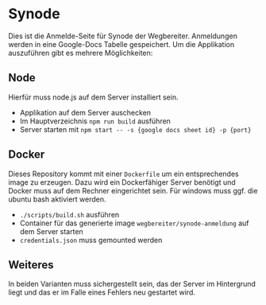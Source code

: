 # Synode 

Dies ist die Anmelde-Seite für Synode der Wegbereiter.
Anmeldungen werden in eine Google-Docs Tabelle gespeichert.
Um die Applikation auszuführen gibt es mehrere Möglichkeiten:

## Node

Hierfür muss node.js auf dem Server installiert sein.
- Applikation auf dem Server auschecken
- Im Hauptverzeichnis `npm run build` ausführen
- Server starten mit `npm start -- -s {google docs sheet id} -p {port}`

## Docker

Dieses Repository kommt mit einer `Dockerfile` um ein entsprechendes image zu erzeugen.
Dazu wird ein Dockerfähiger Server benötigt und Docker muss auf dem Rechner eingerichtet sein.
Für windows muss ggf. die ubuntu bash aktiviert werden.
- `./scripts/build.sh` ausführen
- Container für das generierte image `wegbereiter/synode-anmeldung` auf dem Server starten
- `credentials.json` muss gemounted werden

## Weiteres

In beiden Varianten muss sichergestellt sein, das der Server im Hintergrund liegt und
das er im Falle eines Fehlers neu gestartet wird.
